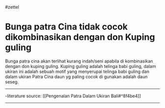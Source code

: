 #zettel
# Bunga patra Cina tidak cocok dikombinasikan dengan don Kuping guling

Bunga patra cina akan terlihat kurang indah/seni apabila di kombinasikan dengan don kuping guling. 
Kuping guling adalah telinga babi guling, dalam ukiran ini adalah sebuah motif yang menyerupai telinga babi guling dan dalam ukiran Patra Cina daun yg paling cocok di gunakan adalah daun seseg.

---

-literature source: [[Pengenalan Patra Dalam Ukiran Bali#^8f4be4]]

---